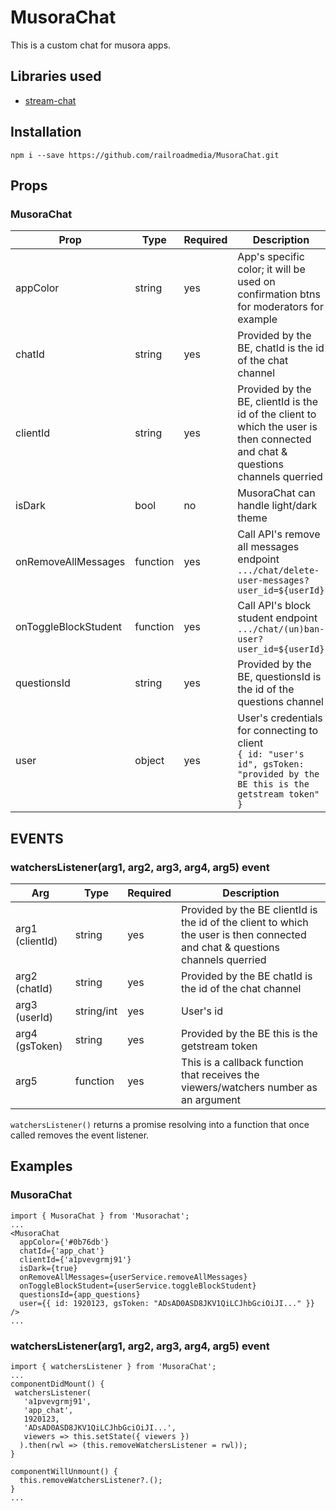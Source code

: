 # MusoraChat
This is a custom chat for musora apps.

## Libraries used
* [stream-chat](https://github.com/GetStream/stream-chat-js)
## Installation
```
npm i --save https://github.com/railroadmedia/MusoraChat.git
```

## Props
### MusoraChat
Prop | Type | Required | Description
-----|------|----------|------------
appColor | string | yes | App's specific color; it will be used on confirmation btns for moderators for example
chatId | string | yes | Provided by the BE, chatId is the id of the chat channel
clientId | string | yes | Provided by the BE, clientId is the id of the client to which the user is then connected and chat & questions channels querried
isDark | bool | no | MusoraChat can handle light/dark theme
onRemoveAllMessages | function | yes | Call API's remove all messages endpoint ```.../chat/delete-user-messages?user_id=${userId}```
onToggleBlockStudent | function | yes | Call API's block student endpoint ```.../chat/(un)ban-user?user_id=${userId}```
questionsId | string | yes | Provided by the BE, questionsId is the id of the questions channel
user | object | yes | User's credentials for connecting to client<br />``` { id: "user's id", gsToken: "provided by the BE this is the getstream token" } ```

## EVENTS
### watchersListener(arg1, arg2, arg3, arg4, arg5) event
Arg | Type | Required | Description
-----|------|----------|------------
arg1 (clientId) | string | yes | Provided by the BE clientId is the id of the client to which the user is then connected and chat & questions channels querried
arg2 (chatId) | string | yes | Provided by the BE chatId is the id of the chat channel
arg3 (userId) | string/int | yes | User's id
arg4 (gsToken) | string | yes | Provided by the BE this is the getstream token
arg5 | function | yes | This is a callback function that receives the viewers/watchers number as an argument

```watchersListener()``` returns a promise resolving into a function that once called removes the event listener.


## Examples
### MusoraChat
```
import { MusoraChat } from 'Musorachat';
...
<MusoraChat
  appColor={'#0b76db'}
  chatId={'app_chat'}
  clientId={'a1pvevgrmj91'}
  isDark={true}
  onRemoveAllMessages={userService.removeAllMessages}
  onToggleBlockStudent={userService.toggleBlockStudent}
  questionsId={app_questions}
  user={{ id: 1920123, gsToken: "ADsAD0ASD8JKV1QiLCJhbGciOiJI..." }}
/>
...
```
### watchersListener(arg1, arg2, arg3, arg4, arg5) event
```
import { watchersListener } from 'MusoraChat';
...
componentDidMount() {
 watchersListener(
   'a1pvevgrmj91',
   'app_chat',
   1920123,
   'ADsAD0ASD8JKV1QiLCJhbGciOiJI...',
   viewers => this.setState({ viewers })
  ).then(rwl => (this.removeWatchersListener = rwl));
}

componentWillUnmount() {
  this.removeWatchersListener?.();
}
...
```
